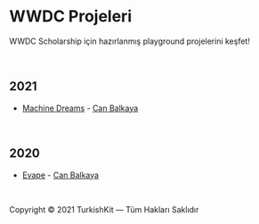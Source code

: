 # WWDC Projeleri
WWDC Scholarship için hazırlanmış playground projelerini keşfet!

&nbsp;

## 2021
* [Machine Dreams](https://github.com/canbalkaya/Machine-Dreams-WWDC21) - [Can Balkaya](https://github.com/canbalkaya)

&nbsp;

## 2020
* [Evape](https://github.com/canbalkaya/Evape-WWDC20) - [Can Balkaya](https://github.com/canbalkaya)

&nbsp;

Copyright © 2021 TurkishKit — Tüm Hakları Saklıdır
